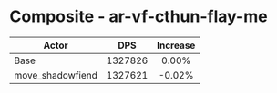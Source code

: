 # Composite - ar-vf-cthun-flay-me
| Actor | DPS | Increase |
|---|:---:|:---:|
|Base|1327826|0.00%|
|move_shadowfiend|1327621|-0.02%|
